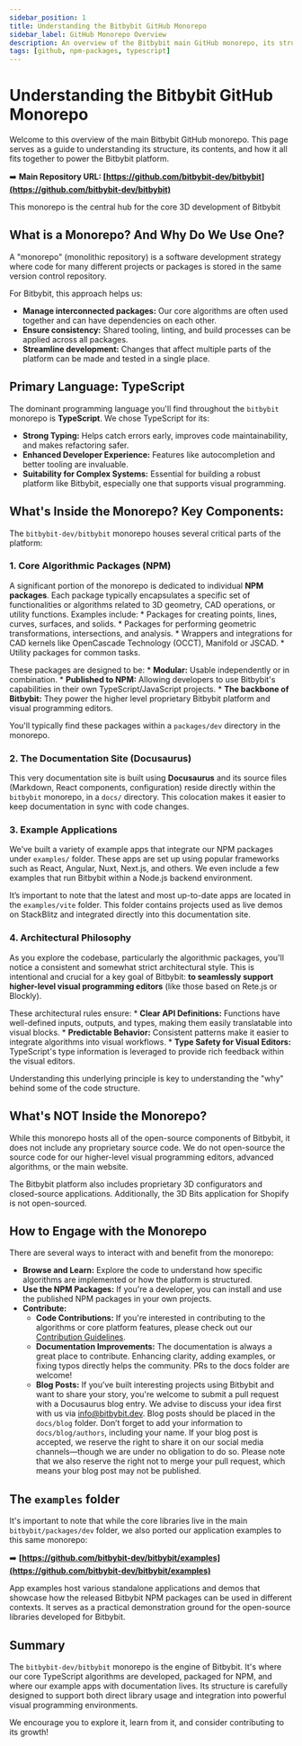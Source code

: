 ```yaml
---
sidebar_position: 1
title: Understanding the Bitbybit GitHub Monorepo
sidebar_label: GitHub Monorepo Overview
description: An overview of the Bitbybit main GitHub monorepo, its structure, contents, and the technologies used.
tags: [github, npm-packages, typescript]
---
```


# Understanding the Bitbybit GitHub Monorepo

Welcome to this overview of the main Bitbybit GitHub monorepo. This page serves as a guide to understanding its structure, its contents, and how it all fits together to power the Bitbybit platform.

➡️ **Main Repository URL: [https://github.com/bitbybit-dev/bitbybit](https://github.com/bitbybit-dev/bitbybit)**

This monorepo is the central hub for the core 3D development of Bitbybit

## What is a Monorepo? And Why Do We Use One?

A "monorepo" (monolithic repository) is a software development strategy where code for many different projects or packages is stored in the same version control repository.

For Bitbybit, this approach helps us:
*   **Manage interconnected packages:** Our core algorithms are often used together and can have dependencies on each other.
*   **Ensure consistency:** Shared tooling, linting, and build processes can be applied across all packages.
*   **Streamline development:** Changes that affect multiple parts of the platform can be made and tested in a single place.

## Primary Language: TypeScript

The dominant programming language you'll find throughout the `bitbybit` monorepo is **TypeScript**. We chose TypeScript for its:
*   **Strong Typing:** Helps catch errors early, improves code maintainability, and makes refactoring safer.
*   **Enhanced Developer Experience:** Features like autocompletion and better tooling are invaluable.
*   **Suitability for Complex Systems:** Essential for building a robust platform like Bitbybit, especially one that supports visual programming.

## What's Inside the Monorepo? Key Components:

The `bitbybit-dev/bitbybit` monorepo houses several critical parts of the platform:

### 1. Core Algorithmic Packages (NPM)
A significant portion of the monorepo is dedicated to individual **NPM packages**. Each package typically encapsulates a specific set of functionalities or algorithms related to 3D geometry, CAD operations, or utility functions. Examples include:
    *   Packages for creating points, lines, curves, surfaces, and solids.
    *   Packages for performing geometric transformations, intersections, and analysis.
    *   Wrappers and integrations for CAD kernels like OpenCascade Technology (OCCT), Manifold or JSCAD.
    *   Utility packages for common tasks.

These packages are designed to be:
    *   **Modular:** Usable independently or in combination.
    *   **Published to NPM:** Allowing developers to use Bitbybit's capabilities in their own TypeScript/JavaScript projects.
    *   **The backbone of Bitbybit:** They power the higher level proprietary Bitbybit platform and visual programming editors.

You'll typically find these packages within a `packages/dev` directory in the monorepo.

### 2. The Documentation Site (Docusaurus)
This very documentation site is built using **Docusaurus** and its source files (Markdown, React components, configuration) reside directly within the `bitbybit` monorepo, in a `docs/` directory. This colocation makes it easier to keep documentation in sync with code changes.


### 3. Example Applications
We’ve built a variety of example apps that integrate our NPM packages under `examples/` folder. These apps are set up using popular frameworks such as React, Angular, Nuxt, Next.js, and others. We even include a few examples that run Bitbybit within a Node.js backend environment.

It’s important to note that the latest and most up-to-date apps are located in the `examples/vite` folder. This folder contains projects used as live demos on StackBlitz and integrated directly into this documentation site.

### 4. Architectural Philosophy
As you explore the codebase, particularly the algorithmic packages, you'll notice a consistent and somewhat strict architectural style. This is intentional and crucial for a key goal of Bitbybit: **to seamlessly support higher-level visual programming editors** (like those based on Rete.js or Blockly).

These architectural rules ensure:
    *   **Clear API Definitions:** Functions have well-defined inputs, outputs, and types, making them easily translatable into visual blocks.
    *   **Predictable Behavior:** Consistent patterns make it easier to integrate algorithms into visual workflows.
    *   **Type Safety for Visual Editors:** TypeScript's type information is leveraged to provide rich feedback within the visual editors.

Understanding this underlying principle is key to understanding the "why" behind some of the code structure.

## What's NOT Inside the Monorepo?

While this monorepo hosts all of the open-source components of Bitbybit, it does not include any proprietary source code. We do not open-source the source code for our higher-level visual programming editors, advanced algorithms, or the main website.

The Bitbybit platform also includes proprietary 3D configurators and closed-source applications. Additionally, the 3D Bits application for Shopify is not open-sourced.

## How to Engage with the Monorepo

There are several ways to interact with and benefit from the monorepo:

*   **Browse and Learn:** Explore the code to understand how specific algorithms are implemented or how the platform is structured.
*   **Use the NPM Packages:** If you're a developer, you can install and use the published NPM packages in your own projects.
*   **Contribute:**
    *   **Code Contributions:** If you're interested in contributing to the algorithms or core platform features, please check out our [Contribution Guidelines](https://github.com/bitbybit-dev/bitbybit/blob/master/CONTRIBUTING).
    *   **Documentation Improvements:** The documentation is always a great place to contribute. Enhancing clarity, adding examples, or fixing typos directly helps the community. PRs to the docs folder are welcome!
    - **Blog Posts:** If you’ve built interesting projects using Bitbybit and want to share your story, you're welcome to submit a pull request with a Docusaurus blog entry. We advise to discuss your idea first with us via [info@bitbybit.dev](mailto:info@bitbybit.dev). Blog posts should be placed in the `docs/blog` folder. Don’t forget to add your information to `docs/blog/authors`, including your name. If your blog post is accepted, we reserve the right to share it on our social media channels—though we are under no obligation to do so. Please note that we also reserve the right not to merge your pull request, which means your blog post may not be published.

## The `examples` folder

It's important to note that while the core libraries live in the main `bitbybit/packages/dev` folder, we also ported our application examples to this same monorepo:

➡️ **[https://github.com/bitbybit-dev/bitbybit/examples](https://github.com/bitbybit-dev/bitbybit/examples)**

App examples host various standalone applications and demos that showcase how the released Bitbybit NPM packages can be used in different contexts. It serves as a practical demonstration ground for the open-source libraries developed for Bitbybit.

## Summary

The `bitbybit-dev/bitbybit` monorepo is the engine of Bitbybit. It's where our core TypeScript algorithms are developed, packaged for NPM, and where our example apps with documentation lives. Its structure is carefully designed to support both direct library usage and integration into powerful visual programming environments.

We encourage you to explore it, learn from it, and consider contributing to its growth!